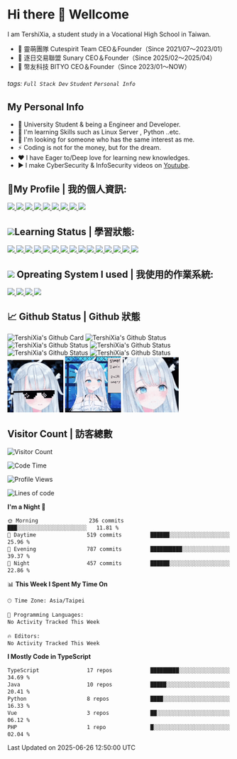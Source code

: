 # Hi there 👋 Wellcome
I am TershiXia, a student study in a Vocational High School in Taiwan.

- 🚀 靈萌團隊 Cutespirit Team CEO＆Founder（Since 2021/07～2023/01）
- 🚀 逐日交易聯盟 Sunary CEO＆Founder（Since 2025/02～2025/04）
- 🚀 幣友科技 BITYO CEO＆Founder（Since 2023/01～NOW）

###### tags:  `Full Stack Dev` `Student` `Personal Info`

## My Personal Info
- 🔭 University Student & being a Engineer and Developer.
- 🌱 I'm learning Skills such as Linux Server , Python ..etc.
- 👯 I'm looking for someone who has the same interest as me.
- ⚡ Coding is not for the money, but for the dream.
- ❤ I have Eager to/Deep love for learning new knowledges.
- ▶️ I make CyberSecurity & InfoSecurity videos on [Youtube](https://www.youtube.com/c/%E5%A4%8F%E7%89%B9%E7%A8%80/).

## 🤝My Profile | 我的個人資訊:
<a target="_blank" title="夏特稀LinkTree" href="https://lntr.tershi.com">
	<img src="https://img.shields.io/static/v1?style=for-the-badge&message=Linktree&color=222222&logo=Linktree&logoColor=43E55E&label=" />
</a>
<a target="_blank" title="夏特稀YouTube" href="https://www.youtube.com/@TershiXia">
	<img src="https://img.shields.io/static/v1?style=for-the-badge&message=YouTube&color=FF0000&logo=YouTube&logoColor=FFFFFF&label=" />
</a>
<a target="_blank" title="夏特稀Facebook" href="https://fb.com/TershiXia">
	<img src="https://img.shields.io/static/v1?style=for-the-badge&message=Facebook&color=1877F2&logo=Facebook&logoColor=FFFFFF&label=" />
</a>
<a target="_blank" title="夏特稀Twitter" href="https://twitter.com/TershiXia">
	<img src="https://img.shields.io/static/v1?style=for-the-badge&message=Twitter&color=1DA1F2&logo=Twitter&logoColor=FFFFFF&label=" />
</a>
<a target="_blank" title="夏特稀Github" href="https://github.com/TershiXia">
	<img src="https://img.shields.io/static/v1?style=for-the-badge&message=GitHub&color=181717&logo=GitHub&logoColor=FFFFFF&label=" />
</a>

<a target="_blank" title="夏特稀Discord" href="https://discordapp.com/users/508266434091155467">
	<img src="https://img.shields.io/static/v1?style=for-the-badge&message=Discord&color=5865F2&logo=Discord&logoColor=FFFFFF&label=" />
</a>
<a target="_blank" title="夏特稀Telegram" href="https://t.me/TershiXia">
	<img src="https://img.shields.io/static/v1?style=for-the-badge&message=Telegram&color=26A5E4&logo=Telegram&logoColor=FFFFFF&label=" />
</a>
<a target="_blank" title="夏特稀個人網站" href="https://tershi.com">
	<img src="https://img.shields.io/static/v1?style=for-the-badge&message=%E5%A4%8F%E7%89%B9%E7%A8%80%E5%80%8B%E4%BA%BA%E7%B6%B2%E7%AB%99&color=00ffff&logoColor=FFFFFF&label=" />
</a>
<a target="_blank" title="夏特稀部落格" href="https://blog.tershi.com">
	<img src="https://img.shields.io/static/v1?style=for-the-badge&message=%E5%A4%8F%E7%89%B9%E7%A8%80%E9%83%A8%E8%90%BD%E6%A0%BC&color=00ffff&logoColor=FFFFFF&label=" />
</a>

## <img src="https://cdn-icons-png.flaticon.com/512/4185/4185714.png" width="22px" />Learning Status | 學習狀態:
<!-- Icon資源: https://github.com/progfay/shields-with-icon/edit/master/README.md -->
<a target="_blank" title="Vue.JS" href="https://zh.wikipedia.org/wiki/Vue.js">
	<img src="https://img.shields.io/static/v1?style=for-the-badge&message=Vue.js&color=222222&logo=Vue.js&logoColor=4FC08D&label=" />
</a>
<a target="_blank" title="React" href="https://zh.wikipedia.org/wiki/react">
	<img src="https://img.shields.io/static/v1?style=for-the-badge&message=React&color=222222&logo=React&logoColor=61DAFB&label=" />
</a>
<a target="_blank" title="Flutter" href="https://zh.wikipedia.org/wiki/flutter">
	<img src="https://img.shields.io/static/v1?style=for-the-badge&message=Flutter&color=02569B&logo=Flutter&logoColor=FFFFFF&label=" />
</a>
<a target="_blank" title="Dart" href="https://zh.wikipedia.org/wiki/dart">
	<img src="https://img.shields.io/static/v1?style=for-the-badge&message=Dart&color=0175C2&logo=Dart&logoColor=FFFFFF&label=" />
</a>
<a target="_blank" title="C" href="https://zh.wikipedia.org/zh-tw/C%E8%AF%AD%E8%A8%80">
	<img src="https://img.shields.io/static/v1?style=for-the-badge&message=C&color=222222&logo=C&logoColor=A8B9CC&label=" />
</a>
<a target="_blank" title="C++" href="https://zh.wikipedia.org/wiki/c++">
	<img src="https://img.shields.io/static/v1?style=for-the-badge&message=C%2B%2B&color=00599C&logo=C%2B%2B&logoColor=FFFFFF&label=" />
</a>
<a target="_blank" title="Java" href="https://zh.wikipedia.org/wiki/Java">
	<img src="https://img.shields.io/static/v1?style=for-the-badge&message=Java&color=007396&logo=Java&logoColor=FFFFFF&label=" />
</a>
<a target="_blank" title="Python" href="https://zh.wikipedia.org/wiki/Python">
	<img src="https://img.shields.io/static/v1?style=for-the-badge&message=Python&color=3776AB&logo=Python&logoColor=FFFFFF&label=" />
</a>
<a target="_blank" title="JavaScript" href="https://zh.wikipedia.org/wiki/javascript">
	<img src="https://img.shields.io/static/v1?style=for-the-badge&message=JavaScript&color=222222&logo=JavaScript&logoColor=F7DF1E&label=" />
</a>
<a target="_blank" title="TypeScript" href="https://zh.wikipedia.org/wiki/typescript">
	<img src="https://img.shields.io/static/v1?style=for-the-badge&message=TypeScript&color=3178C6&logo=TypeScript&logoColor=FFFFFF&label=" />
</a>
<a target="_blank" title="Adobe Premiere Pro" href="https://zh.wikipedia.org/zh-tw/Adobe_Premiere_Pro">
	<img src="https://img.shields.io/static/v1?style=for-the-badge&message=Adobe+Premiere+Pro&color=9999FF&logo=Adobe+Premiere+Pro&logoColor=FFFFFF&label=" />
</a>
<a target="_blank" title="Adobe After Effects" href="https://zh.wikipedia.org/zh-tw/Adobe_After_Effects">
	<img src="https://img.shields.io/static/v1?style=for-the-badge&message=Adobe+After+Effects&color=9999FF&logo=Adobe+After+Effects&logoColor=FFFFFF&label=" />
</a>
<a target="_blank" title="Adobe Photoshop" href="https://zh.wikipedia.org/zh-tw/Adobe_Photoshop">
	<img src="https://img.shields.io/static/v1?style=for-the-badge&message=Adobe+Photoshop&color=31A8FF&logo=Adobe+Photoshop&logoColor=FFFFFF&label=" />
</a>
<a target="_blank" title="Adobe Illustrator" href="https://zh.wikipedia.org/wiki/Illustrator">
	<img src="https://img.shields.io/static/v1?style=for-the-badge&message=Adobe+Illustrator&color=222222&logo=Adobe+Illustrator&logoColor=FF9A00&label=" />
</a>
<a target="_blank" title="The Algorithms" href="https://zh.wikipedia.org/wiki/%E7%AE%97%E6%B3%95">
	<img src="https://img.shields.io/static/v1?style=for-the-badge&message=The+Algorithms&color=222222&logo=The+Algorithms&logoColor=00BCB4&label=" />
</a>


## <img src="https://icon-library.com/images/system-icon-png/system-icon-png-28.jpg" width="22px"/> Opreating System I used | 我使用的作業系統:
<a target="_blank" title="Arch-Linux" href="https://zh.wikipedia.org/zh-tw/Arch_Linux">
	<img src="https://img.shields.io/static/v1?style=for-the-badge&message=Arch+Linux&color=1793D1&logo=Arch+Linux&logoColor=FFFFFF&label=" />
</a>
<a target="_blank" title="Windows10" href="https://zh.wikipedia.org/wiki/Windows10">
	<img src="https://img.shields.io/static/v1?style=for-the-badge&message=Windows&color=0078D6&logo=Windows&logoColor=FFFFFF&label=" />
</a>
<a target="_blank" title="KaliLinux" href="https://zh.wikipedia.org/wiki/Kali_Linux">
	<img src="https://img.shields.io/static/v1?style=for-the-badge&message=Kali+Linux&color=557C94&logo=Kali+Linux&logoColor=FFFFFF&label=" />
</a>
<a target="_blank" title="MacOS" href="https://zh.wikipedia.org/wiki/MacOS">
	<img src="https://img.shields.io/static/v1?style=for-the-badge&message=macOS&color=000000&logo=macOS&logoColor=FFFFFF&label=" />
</a>

## 📈 Github Status | Github 狀態
<!--![TershiXia's github stats](https://github-readme-stats.vercel.app/api?username=mmm25002500&show_icons=true&theme=radical&hide_border=true)-->
![TershiXia's Github Card](https://github-profile-trophy.vercel.app/?username=mmm25002500&theme=darkhub&no-frame=true&row=1&column=7)
![TershiXia's Github Status](https://github-profile-summary-cards.vercel.app/api/cards/profile-details?username=mmm25002500&theme=dracula)
![TershiXia's Github Status](https://github-profile-summary-cards.vercel.app/api/cards/repos-per-language?username=mmm25002500&theme=dracula)
![TershiXia's Github Status](https://github-profile-summary-cards.vercel.app/api/cards/most-commit-language?username=mmm25002500&theme=dracula)
![TershiXia's Github Status](https://github-profile-summary-cards.vercel.app/api/cards/stats?username=mmm25002500&theme=dracula)
![TershiXia's Github Status](https://github-profile-summary-cards.vercel.app/api/cards/productive-time?username=mmm25002500&theme=dracula)<br>
<img width="25%" src="animate/uto-sunglasses.gif" />
<img width="25%" src="animate/amatsuka-uto.gif" />
<img width="25%" src="animate/uto-swinging.gif" />

<!--![TershiXia's github stats](https://github-readme-stats.vercel.app/api?username=mmm25002500&show_icons=true&count_private=true)-->

<!--
**mmm25002500/mmm25002500** is a ✨ _special_ ✨ repository because its `README.md` (this file) appears on your GitHub profile.

Here are some ideas to get you started:

- 🔭 I’m currently working on ...
- 🌱 I’m currently learning ...
- 👯 I’m looking to collaborate on ...
- 🤔 I’m looking for help with ...
- 💬 Ask me about ...
- 📫 How to reach me: ...
- 😄 Pronouns: ...
- ⚡ Fun fact: ...
-->

## Visitor Count | 訪客總數
<!--![Visitor Count](https://profile-counter.glitch.me/mmm25002500/count.svg)-->
![Visitor Count](https://count.getloli.com/get/@TershiXia?theme=rule34)

<!--START_SECTION:waka-->
![Code Time](http://img.shields.io/badge/Code%20Time-828%20hrs%204%20mins-blue)

![Profile Views](http://img.shields.io/badge/Profile%20Views-0-blue)

![Lines of code](https://img.shields.io/badge/From%20Hello%20World%20I%27ve%20Written-3.5%20million%20lines%20of%20code-blue)

**I'm a Night 🦉** 

```text
🌞 Morning                236 commits         ███░░░░░░░░░░░░░░░░░░░░░░   11.81 % 
🌆 Daytime                519 commits         ██████░░░░░░░░░░░░░░░░░░░   25.96 % 
🌃 Evening                787 commits         ██████████░░░░░░░░░░░░░░░   39.37 % 
🌙 Night                  457 commits         ██████░░░░░░░░░░░░░░░░░░░   22.86 % 
```


📊 **This Week I Spent My Time On** 

```text
🕑︎ Time Zone: Asia/Taipei

💬 Programming Languages: 
No Activity Tracked This Week

🔥 Editors: 
No Activity Tracked This Week
```

**I Mostly Code in TypeScript** 

```text
TypeScript               17 repos            █████████░░░░░░░░░░░░░░░░   34.69 % 
Java                     10 repos            █████░░░░░░░░░░░░░░░░░░░░   20.41 % 
Python                   8 repos             ████░░░░░░░░░░░░░░░░░░░░░   16.33 % 
Vue                      3 repos             ██░░░░░░░░░░░░░░░░░░░░░░░   06.12 % 
PHP                      1 repo              █░░░░░░░░░░░░░░░░░░░░░░░░   02.04 % 
```




 Last Updated on 2025-06-26 12:50:00 UTC
<!--END_SECTION:waka-->
